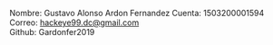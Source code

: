 
Nombre: Gustavo Alonso Ardon Fernandez
Cuenta: 1503200001594	
Correo: hackeye99.dc@gmail.com	
Github: Gardonfer2019

